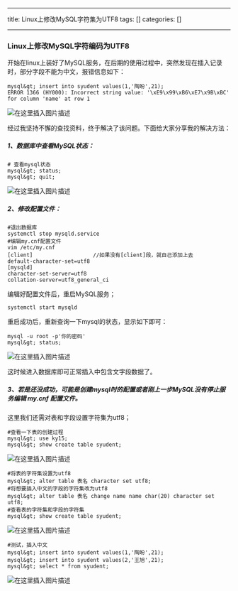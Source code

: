 
--- 
title:  Linux上修改MySQL字符集为UTF8 
tags: []
categories: [] 

---
### Linux上修改MySQL字符编码为UTF8

开始在linux上装好了MySQL服务，在后期的使用过程中，突然发现在插入记录时，部分字段不能为中文，报错信息如下：

```
mysql&gt; insert into syudent values(1,'陶盼',21);
ERROR 1366 (HY000): Incorrect string value: '\xE9\x99\xB6\xE7\x9B\xBC' for column 'name' at row 1

```

<img src="https://img-blog.csdnimg.cn/514ae1533fbb45eab58bd2aa419b665f.png#pic_center" alt="在这里插入图片描述">

经过我坚持不懈的查找资料，终于解决了该问题。下面给大家分享我的解决方法：

##### 1、数据库中查看MySQL状态：

```
# 查看mysql状态
mysql&gt; status;
mysql&gt; quit;

```

<img src="https://img-blog.csdnimg.cn/2791498b5f1343d19eb9894f4b1cf3c4.png?x-oss-process=image/watermark,type_ZHJvaWRzYW5zZmFsbGJhY2s,shadow_50,text_Q1NETiBA5rKD5bCU56CB,size_20,color_FFFFFF,t_70,g_se,x_16#pic_center" alt="在这里插入图片描述">

##### 2、修改配置文件：

```
#退出数据库
systemctl stop mysqld.service
#编辑my.cnf配置文件
vim /etc/my.cnf
[client]                   //如果没有[client]段，就自己添加上去
default-character-set=utf8
[mysqld]
character-set-server=utf8
collation-server=utf8_general_ci

```

编辑好配置文件后，重启MySQL服务；

```
systemctl start mysqld 

```

重启成功后，重新查询一下mysql的状态，显示如下即可：

```
mysql -u root -p'你的密码'
mysql&gt; status;

```

<img src="https://img-blog.csdnimg.cn/908b45ee5be949ec94a412732932b911.png?x-oss-process=image/watermark,type_ZHJvaWRzYW5zZmFsbGJhY2s,shadow_50,text_Q1NETiBA5rKD5bCU56CB,size_20,color_FFFFFF,t_70,g_se,x_16#pic_center" alt="在这里插入图片描述">

这时候进入数据库即可正常插入中包含文字段数据了。

##### 3、若是还没成功，可能是创建mysql时的配置或者刚上一步MySQL没有停止服务编辑 my.cnf 配置文件。

这里我们还需对表和字段设置字符集为utf8；

```
#查看一下表的创建过程
mysql&gt; use ky15;
mysql&gt; show create table syudent;

```

<img src="https://img-blog.csdnimg.cn/8b9a962d6f214ce596f4caf0a97c6386.png?x-oss-process=image/watermark,type_ZHJvaWRzYW5zZmFsbGJhY2s,shadow_50,text_Q1NETiBA5rKD5bCU56CB,size_20,color_FFFFFF,t_70,g_se,x_16#pic_center" alt="在这里插入图片描述">

```
#将表的字符集设置为utf8
mysql&gt; alter table 表名 character set utf8;
#将想要插入中文的字段的字符集改为utf8
mysql&gt; alter table 表名 change name name char(20) character set utf8;
#查看表的字符集和字段的字符集
mysql&gt; show create table syudent;

```

<img src="https://img-blog.csdnimg.cn/b0507381772e4784ac2a441ba77e0c24.png?x-oss-process=image/watermark,type_ZHJvaWRzYW5zZmFsbGJhY2s,shadow_50,text_Q1NETiBA5rKD5bCU56CB,size_20,color_FFFFFF,t_70,g_se,x_16#pic_center" alt="在这里插入图片描述">

```
#测试，插入中文
mysql&gt; insert into syudent values(1,'陶盼',21);
mysql&gt; insert into syudent values(2,'王旭',21);
mysql&gt; select * from syudent;

```

<img src="https://img-blog.csdnimg.cn/0adeadb535cd40249a0755e35a183556.png?x-oss-process=image/watermark,type_ZHJvaWRzYW5zZmFsbGJhY2s,shadow_50,text_Q1NETiBA5rKD5bCU56CB,size_20,color_FFFFFF,t_70,g_se,x_16#pic_center" alt="在这里插入图片描述">
